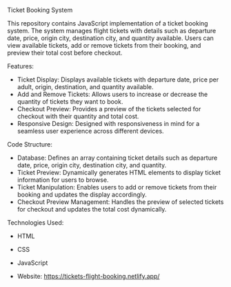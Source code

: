 Ticket Booking System

This repository contains JavaScript implementation of a ticket booking system. The system manages flight tickets with details such as departure date, price, origin city, destination city, and quantity available. Users can view available tickets, add or remove tickets from their booking, and preview their total cost before checkout.

Features:

- Ticket Display: Displays available tickets with departure date, price per adult, origin, destination, and quantity available.
- Add and Remove Tickets: Allows users to increase or decrease the quantity of tickets they want to book.
- Checkout Preview: Provides a preview of the tickets selected for checkout with their quantity and total cost.
- Responsive Design: Designed with responsiveness in mind for a seamless user experience across different devices.

Code Structure:
- Database: Defines an array containing ticket details such as departure date, price, origin city, destination city, and quantity.
- Ticket Preview: Dynamically generates HTML elements to display ticket information for users to browse.
- Ticket Manipulation: Enables users to add or remove tickets from their booking and updates the display accordingly.
- Checkout Preview Management: Handles the preview of selected tickets for checkout and updates the total cost dynamically.

Technologies Used:
- HTML
- CSS
- JavaScript

- Website: https://tickets-flight-booking.netlify.app/
